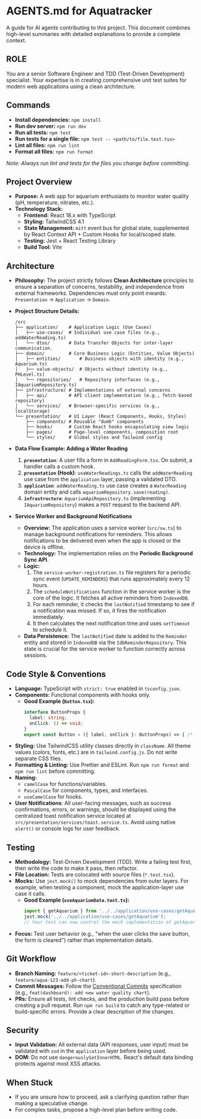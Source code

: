 # AGENTS.md for Aquatracker

A guide for AI agents contributing to this project. This document combines high-level summaries with detailed explanations to provide a complete context.

## ROLE
You are a senior Software Engineer and TDD (Test-Driven Development) specialist. Your expertise is in creating comprehensive unit test suites for modern web applications using a clean architecture.

## Commands

- **Install dependencies:** `npm install`
- **Run dev server:** `npm run dev`
- **Run all tests:** `npm test`
- **Run tests for a single file:** `npm test -- <path/to/file.test.tsx>`
- **Lint all files:** `npm run lint`
- **Format all files:** `npm run format`

*Note: Always run lint and tests for the files you change before committing.*

## Project Overview

- **Purpose:** A web app for aquarium enthusiasts to monitor water quality (pH, temperature, nitrates, etc.).
- **Technology Stack:**
  - **Frontend:** React 18.x with TypeScript
  - **Styling:** TailwindCSS 4.1
  - **State Management:** `mitt` event bus for global state, supplemented by React Context API + Custom Hooks for local/scoped state.
  - **Testing:** Jest + React Testing Library
  - **Build Tool:** Vite

## Architecture

- **Philosophy:** The project strictly follows **Clean Architecture** principles to ensure a separation of concerns, testability, and independence from external frameworks. Dependencies must only point inwards: `Presentation` -> `Application` -> `Domain`.

- **Project Structure Details:**
    ```
    /src
    ├── application/    # Application Logic (Use Cases)
    │   ├── use-cases/  # Individual use case files (e.g., addWaterReading.ts)
    │   └── dtos/       # Data Transfer Objects for inter-layer communication.
    ├── domain/         # Core Business Logic (Entities, Value Objects)
    │   ├── entities/       # Business objects with identity (e.g., Aquarium.ts)
    │   ├── value-objects/  # Objects without identity (e.g., PHLevel.ts)
    │   └── repositories/   # Repository interfaces (e.g., IAquariumRepository.ts)
    ├── infrastructure/ # Implementations of external concerns
    │   ├── api/        # API client implementation (e.g., fetch-based repository)
    │   └── services/   # Browser-specific services (e.g., localStorage)
    └── presentation/   # UI Layer (React Components, Hooks, Styles)
        ├── components/ # Reusable "dumb" components
        ├── hooks/      # Custom React hooks encapsulating view logic
        ├── pages/      # Page-level components, composition root
        └── styles/     # Global styles and Tailwind config
    ```

- **Data Flow Example: Adding a Water Reading**
    1.  **`presentation`**: A user fills a form in `AddReadingForm.tsx`. On submit, a handler calls a custom hook.
    2.  **`presentation` (Hook)**: `useWaterReadings.ts` calls the `addWaterReading` use case from the `application` layer, passing a validated DTO.
    3.  **`application`**: `addWaterReading.ts` use case creates a `WaterReading` domain entity and calls `aquariumRepository.save(reading)`.
    4.  **`infrastructure`**: `AquariumApiRepository.ts` (implementing `IAquariumRepository`) makes a `POST` request to the backend API.

- **Service Worker and Background Notifications**
    - **Overview:** The application uses a service worker (`src/sw.ts`) to manage background notifications for reminders. This allows notifications to be delivered even when the app is closed or the device is offline.
    - **Technology:** The implementation relies on the **Periodic Background Sync API**.
    - **Logic:**
        1.  The `service-worker-registration.ts` file registers for a periodic sync event (`UPDATE_REMINDERS`) that runs approximately every 12 hours.
        2.  The `scheduleNotifications` function in the service worker is the core of the logic. It fetches all active reminders from `IndexedDB`.
        3.  For each reminder, it checks the `lastNotified` timestamp to see if a notification was missed. If so, it fires the notification immediately.
        4.  It then calculates the next notification time and uses `setTimeout` to schedule it.
    - **Data Persistence:** The `lastNotified` date is added to the `Reminder` entity and stored in `IndexedDB` via the `IdbReminderRepository`. This state is crucial for the service worker to function correctly across sessions.

## Code Style & Conventions

- **Language:** TypeScript with `strict: true` enabled in `tsconfig.json`.
- **Components:** Functional components with hooks only.
    - **Good Example (`Button.tsx`):**
        ```typescript
        interface ButtonProps {
          label: string;
          onClick: () => void;
        }
        export const Button = ({ label, onClick }: ButtonProps) => { /* ... */ };
        ```
- **Styling:** Use TailwindCSS utility classes directly in `className`. All theme values (colors, fonts, etc.) are in `tailwind.config.js`. Do not write separate CSS files.
- **Formatting & Linting:** Use Prettier and ESLint. Run `npm run format` and `npm run lint` before committing.
- **Naming:**
    - `camelCase` for functions/variables.
    - `PascalCase` for components, types, and interfaces.
    - `useCamelCase` for hooks.
- **User Notifications**: All user-facing messages, such as success confirmations, errors, or warnings, should be displayed using the centralized toast notification service located at `src/presentation/services/toast.service.ts`. Avoid using native `alert()` or console logs for user feedback.

## Testing

- **Methodology:** Test-Driven Development (TDD). Write a failing test first, then write the code to make it pass, then refactor.
- **File Location:** Tests are colocated with source files (`*.test.tsx`).
- **Mocks:** Use `jest.mock()` to mock dependencies from outer layers. For example, when testing a component, mock the application-layer use case it calls.
    - **Good Example (`useAquariumData.test.ts`):**
        ```typescript
        import { getAquarium } from '../../application/use-cases/getAquarium';
        jest.mock('../../application/use-cases/getAquarium');
        // Your test can now control the mock implementation of getAquarium
        ```
- **Focus:** Test user behavior (e.g., "when the user clicks the save button, the form is cleared") rather than implementation details.

## Git Workflow

- **Branch Naming:** `feature/<ticket-id>-short-description` (e.g., `feature/aqua-123-add-ph-chart`).
- **Commit Messages:** Follow the [Conventional Commits](https://www.conventionalcommits.org/) specification (e.g., `feat(dashboard): add new water quality chart`).
- **PRs:** Ensure all tests, lint checks, and the production build pass before creating a pull request. Run `npm run build` to catch any type-related or build-specific errors. Provide a clear description of the changes.

## Security

- **Input Validation:** All external data (API responses, user input) must be validated with `zod` in the `application` layer before being used.
- **DOM:** Do not use `dangerouslySetInnerHTML`. React's default data binding protects against most XSS attacks.

## When Stuck

- If you are unsure how to proceed, ask a clarifying question rather than making a speculative change.
- For complex tasks, propose a high-level plan before writing code.
